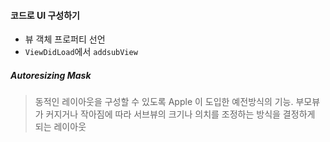 #### 코드로 UI 구성하기
- 뷰 객체 프로퍼티 선언
- `ViewDidLoad`에서 `addsubView`
##### Autoresizing Mask 
> 동적인 레이아웃을 구성할 수 있도록 Apple 이 도입한 예전방식의 기능. 부모뷰가 커지거나 작아짐에 따라 서브뷰의 크기나 의치를 조정하는 방식을 결정하게 되는 레이아웃